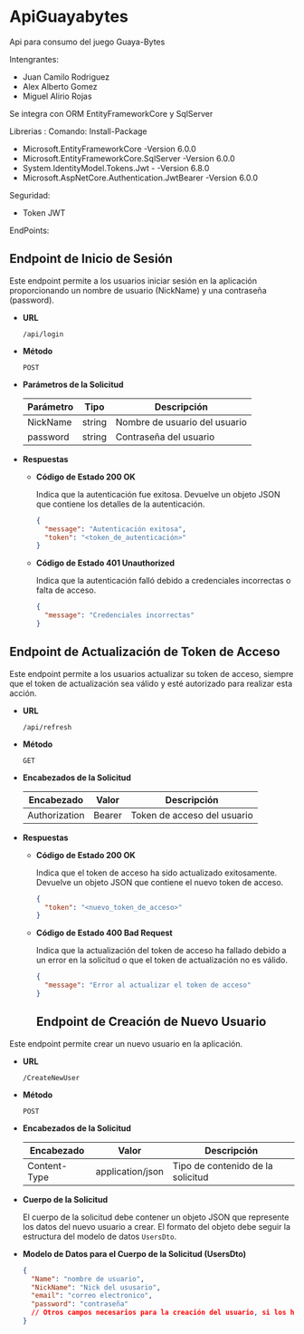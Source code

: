 # ApiGuayabytes
Api  para consumo del juego Guaya-Bytes

Intengrantes:

- Juan Camilo Rodriguez
- Alex Alberto Gomez
- Miguel Alirio Rojas

Se integra con ORM EntityFrameworkCore y SqlServer

Librerias :
Comando: Install-Package
- Microsoft.EntityFrameworkCore -Version 6.0.0
- Microsoft.EntityFrameworkCore.SqlServer -Version 6.0.0
- System.IdentityModel.Tokens.Jwt - -Version 6.8.0
- Microsoft.AspNetCore.Authentication.JwtBearer -Version 6.0.0

Seguridad:
- Token JWT

EndPoints:
## Endpoint de Inicio de Sesión

Este endpoint permite a los usuarios iniciar sesión en la aplicación proporcionando un nombre de usuario (NickName) y una contraseña (password).

- **URL**

  `/api/login`

- **Método**

  `POST`

- **Parámetros de la Solicitud**

  | Parámetro | Tipo   | Descripción                  |
  | --------- | ------ | ---------------------------- |
  | NickName  | string | Nombre de usuario del usuario|
  | password  | string | Contraseña del usuario       |

- **Respuestas**

  - **Código de Estado 200 OK**
  
    Indica que la autenticación fue exitosa. Devuelve un objeto JSON que contiene los detalles de la autenticación.

    ```json
    {
      "message": "Autenticación exitosa",
      "token": "<token_de_autenticación>"
    }
    ```

  - **Código de Estado 401 Unauthorized**
  
    Indica que la autenticación falló debido a credenciales incorrectas o falta de acceso.

    ```json
    {
      "message": "Credenciales incorrectas"
    }
    ```
 ## Endpoint de Actualización de Token de Acceso

Este endpoint permite a los usuarios actualizar su token de acceso, siempre que el token de actualización sea válido y esté autorizado para realizar esta acción.

- **URL**

  `/api/refresh`

- **Método**

  `GET`

- **Encabezados de la Solicitud**
  
  | Encabezado       | Valor              | Descripción                    |
  | ---------------- | ------------------ | ------------------------------ |
  | Authorization    | Bearer <token>     | Token de acceso del usuario    |

- **Respuestas**

  - **Código de Estado 200 OK**
  
    Indica que el token de acceso ha sido actualizado exitosamente. Devuelve un objeto JSON que contiene el nuevo token de acceso.

    ```json
    {
      "token": "<nuevo_token_de_acceso>"
    }
    ```

  - **Código de Estado 400 Bad Request**
  
    Indica que la actualización del token de acceso ha fallado debido a un error en la solicitud o que el token de actualización no es válido.

    ```json
    {
      "message": "Error al actualizar el token de acceso"
    }
    ```
    ## Endpoint de Creación de Nuevo Usuario

Este endpoint permite crear un nuevo usuario en la aplicación.

- **URL**

  `/CreateNewUser`

- **Método**

  `POST`

- **Encabezados de la Solicitud**

  | Encabezado   | Valor            | Descripción                      |
  | ------------ | ---------------- | -------------------------------- |
  | Content-Type | application/json | Tipo de contenido de la solicitud|

- **Cuerpo de la Solicitud**

  El cuerpo de la solicitud debe contener un objeto JSON que represente los datos del nuevo usuario a crear. El formato del objeto debe seguir la estructura del modelo de datos `UsersDto`.

- **Modelo de Datos para el Cuerpo de la Solicitud (UsersDto)**

  ```json
  {
    "Name": "nombre de usuario",
    "NickName": "Nick del ususario",
    "email": "correo electronico",
    "password": "contraseña"
    // Otros campos necesarios para la creación del usuario, si los hay
  }
